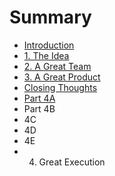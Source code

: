 # Summary

* [Introduction](README.md)
* [1. The Idea](chapter1.md)
* [2. A Great Team](part-2.md)
* [3. A Great Product](part-3.md)
* [Closing Thoughts](closing-thoughts.md)
* [Part 4A](part-4a.md)
* Part 4B
* 4C
* 4D
* 4E
* 4. Great Execution

